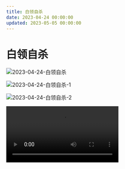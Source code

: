 ```yaml
---
title: 白领自杀
date: 2023-04-24 00:00:00
updated: 2023-05-05 00:00:00
---
```


# 白领自杀

![2023-04-24-白领自杀](assets/2023-04-24-白领自杀.png)

![2023-04-24-白领自杀-1](assets/2023-04-24-白领自杀-1.jpeg)

![2023-04-24-白领自杀-2](assets/2023-04-24-白领自杀-2.jpeg)

![白领自杀-0-e378b9d51aa67ba88a109cf450d90a71.mp4](assets/白领自杀-0-e378b9d51aa67ba88a109cf450d90a71.mp4)
